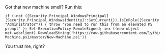 Got that new machine smell? Run this:

    if (-not ([Security.Principal.WindowsPrincipal][Security.Principal.WindowsIdentity]::GetCurrent()).IsInRole([Security.Principal.WindowsBuiltInRole] "Administrator")) { throw "You need to run this from an elevated PS prompt" }; Set-ExecutionPolicy RemoteSigned; iex ((new-object net.webclient).DownloadString('https://raw.githubusercontent.com/lythix/New-Machine.ps1/master/New-Machine.ps1'))

You trust me, right?
